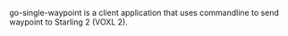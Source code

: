 go-single-waypoint is a client application that uses commandline to send waypoint to Starling 2 (VOXL 2).